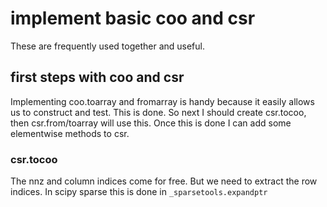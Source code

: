# implement basic coo and csr

These are frequently used together and useful.

## first steps with coo and csr

Implementing coo.toarray and fromarray is handy because it easily allows us to construct and test.
This is done.
So next I should create csr.tocoo, then csr.from/toarray will use this.
Once this is done I can add some elementwise methods to csr.
### csr.tocoo

The nnz and column indices come for free.
But we need to extract the row indices.
In scipy sparse this is done in `_sparsetools.expandptr`
